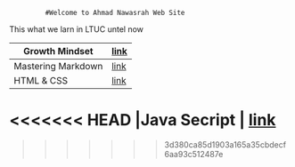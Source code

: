              #Welcome to Ahmad Nawasrah Web Site 

 This what we larn in LTUC untel now   
 

 


|Growth Mindset | [link](https://replit.com/@Ahmadnawasrah/Reading-no)   
----------------|-------------------------------------------------------|
|Mastering Markdown |[link](https://replit.com/@Ahmadnawasrah/read01.md)
|HTML & CSS | [link](https://replit.com/@Ahmadnawasrah/read03.md)
<<<<<<< HEAD
|Java Secript | [link](https://replit.com/@Ahmadnawasrah/read04.md)
=======
>>>>>>> 3d380ca85d1903a165a35cbdecf6aa93c512487e


 
	
	
	











